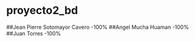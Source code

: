 # proyecto2_bd
##Jean Pierre Sotomayor Cavero   -100%
##Angel Mucha Huaman             -100%
##Juan Torres                    -100%
